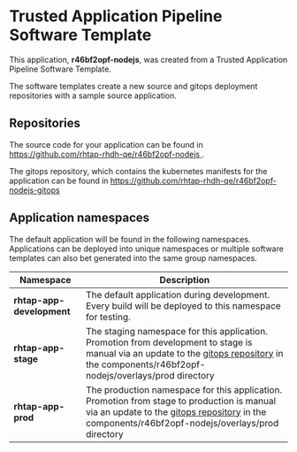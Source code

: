 # Trusted Application Pipeline Software Template

This application, **r46bf2opf-nodejs**, was created from a Trusted Application Pipeline Software Template.

The software templates create a new source and gitops deployment repositories with a sample source application. 

## Repositories

The source code for your application can be found in [https://github.com/rhtap-rhdh-qe/r46bf2opf-nodejs ](https://github.com/rhtap-rhdh-qe/r46bf2opf-nodejs ).
 
The gitops repository, which contains the kubernetes manifests for the application can be found in 
[https://github.com/rhtap-rhdh-qe/r46bf2opf-nodejs-gitops ](https://github.com/rhtap-rhdh-qe/r46bf2opf-nodejs-gitops ) 

## Application namespaces 

The default application will be found in the following namespaces. Applications can be deployed into unique namespaces or multiple software templates can also bet generated into the same group namespaces.  

|  Namespace   |  Description   |  
| -------- | -------- |   
| **rhtap-app-development** | The default application during development. Every build will be deployed to this namespace for testing. | 
| **rhtap-app-stage** | The staging namespace for this application. Promotion from development to stage is manual via an update to the [gitops repository](https://github.com/rhtap-rhdh-qe/r46bf2opf-nodejs-gitops ) in the components/r46bf2opf-nodejs/overlays/prod directory |  
| **rhtap-app-prod** | The production namespace for this application. Promotion from stage to production is manual via an update to the [gitops repository](https://github.com/rhtap-rhdh-qe/r46bf2opf-nodejs-gitops ) in the components/r46bf2opf-nodejs/overlays/prod directory | 